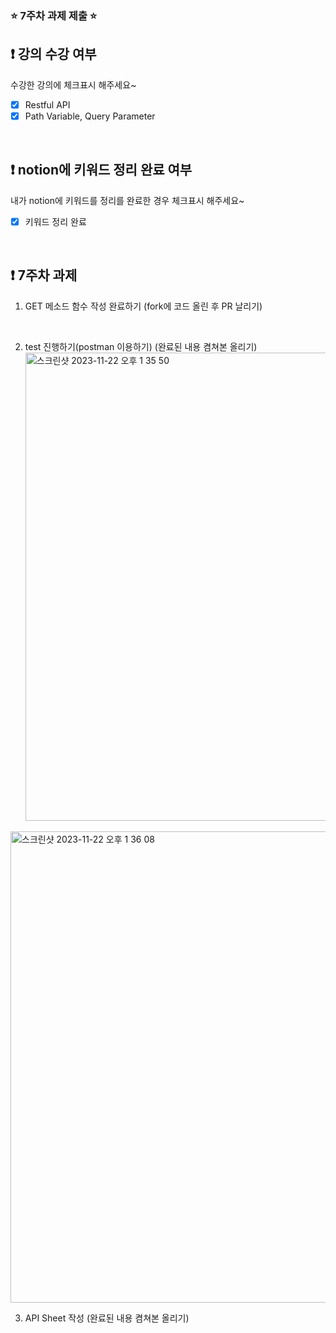 ### ⭐️ 7주차 과제 제출 ⭐️

## ❗️ 강의 수강 여부
수강한 강의에 체크표시 해주세요~

- [X] Restful API
- [X] Path Variable, Query Parameter

<br>

## ❗️ notion에 키워드 정리 완료 여부
내가 notion에 키워드를 정리를 완료한 경우 체크표시 해주세요~

- [X] 키워드 정리 완료

<br>

## ❗️ 7주차 과제
1. GET 메소드 함수 작성 완료하기
   (fork에 코드 올린 후 PR 날리기)
   
<br/>

2. test 진행하기(postman 이용하기)
   (완료된 내용 켬쳐본 올리기)
   <img width="749" alt="스크린샷 2023-11-22 오후 1 35 50" src="https://github.com/hyeinj/2023-Server-Study/assets/118713353/92db9dbb-c605-4599-bebb-7587a32198e1">
<img width="754" alt="스크린샷 2023-11-22 오후 1 36 08" src="https://github.com/hyeinj/2023-Server-Study/assets/118713353/616a62d4-1f23-4921-a224-91f5381a07fc">


<br/>

3. API Sheet 작성
   (완료된 내용 켬쳐본 올리기)
  

<br/>
